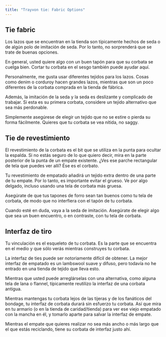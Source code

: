 ```yaml
---
title: "Trayvon tie: Fabric Options"
---
```


## Tie fabric

Los lazos que se encuentran en la tienda son típicamente hechos de seda o de algún polo de imitación de seda. Por lo tanto, no sorprenderá que se trate de buenas opciones.

En general, usted quiere algo con un buen tapón para que su corbata se cuelga bien. Cortar tu corbata en el sesgo también puede ayudar aquí.

Personalmente, me gusta usar diferentes tejidos para los lazos. Cosas como denim o corduroy hacen grandes lazos, mientras que son un poco diferentes de la corbata comprada en la tienda de fábrica.

Además, la imitación de la seda y la seda es deslizante y complicado de trabajar. Si esta es su primera corbata, considere un tejido alternativo que sea más perdonable.

Simplemente asegúrese de elegir un tejido que no se estire o pierda su forma fácilmente. Quieres que tu corbata se vea nítida, no saggy.

## Tie de revestimiento

El revestimiento de la corbata es el bit que se utiliza en la punta para ocultar la espalda. Si no estás seguro de lo que quiero decir, mira en la parte posterior de la punta de un empate existente. ¿Ves ese parche rectangular de tela que puedes ver allí? Ése es el corbato.

Tu revestimiento de empatado añadirá un tejido extra dentro de una parte de tu empate. Por lo tanto, es importante evitar el grueso. Ve por algo delgado, incluso usando una tela de corbata más gruesa.

Asegúrate de que tus tapones de forro sean tan buenos como tu tela de corbata, de modo que no interfiera con el tapón de tu corbata.

Cuando esté en duda, vaya a la seda de imitación. Asegúrate de elegir algo que sea un buen encuentro, o en contraste, con tu tela de corbata.

## Interfaz de tiro

Tu vinculación es el esqueleto de tu corbata. Es la parte que se encuentra en el medio y que sólo verás mientras construyes tu corbata.

La interfaz de ties puede ser notoriamente difícil de obtener. La mejor interfaz de empatado es un lambswool suave y difuso, pero todavía no he entrado en una tienda de tejido que lleva esto.

Mientras que usted puede arreglárselas con una alternativa, como alguna tela de lana o flannel, típicamente reutilizo la interfaz de una corbata antigua.

<Note>

Mientras mantengas tu corbata lejos de las tijeras y de los fanáticos del bondage, tu interfaz de corbata durará sin esfuerzo tu corbata. Así que mira en tu armario (o en la tienda de caridad/tienda) para ver ese viejo empatado con la mancha en él, y tomarlo aparte para salvar la interfaz de empate.

Mientras el empate que quieres realizar no sea más ancho o más largo que el que estás reciclando, tiene su corbata de interfaz justo ahí.

</Note>

